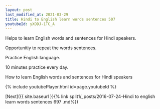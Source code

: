 ```yaml
---
layout: post
last_modified_at: 2021-03-29
title: Hindi to English learn words sentences 507 
youtubeId: yXODJ-1TC_A
---
```

 
 
Helps to learn English words and sentences for Hindi speakers.

Opportunitiy to repeat the words sentences. 

Practice English language. 
 
10 minutes practice every day. 
 
How to learn English words and sentences for Hindi speakers 
 
{% include youtubePlayer.html id=page.youtubeId %}
 
 
[Next]({{ site.baseurl }}{% link  split1/_posts/2016-07-24-Hindi to english learn words sentences 697 .md%})
 
